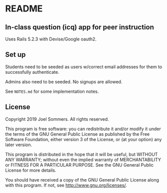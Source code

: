 # README

## In-class question (icq) app for peer instruction 

Uses Rails 5.2.3 with Devise/Google oauth2.  

## Set up

Students need to be seeded as users w/correct email addresses for them to
successfully authenticate.

Admins also need to be seeded.  No signups are allowed.

See `NOTES.md` for some implementation notes.

## License

Copyright 2019 Joel Sommers. All rights reserved.

This program is free software: you can redistribute it and/or modify
it under the terms of the GNU General Public License as published by
the Free Software Foundation, either version 3 of the License, or
(at your option) any later version.

This program is distributed in the hope that it will be useful,
but WITHOUT ANY WARRANTY; without even the implied warranty of
MERCHANTABILITY or FITNESS FOR A PARTICULAR PURPOSE.  See the
GNU General Public License for more details.

You should have received a copy of the GNU General Public License
along with this program.  If not, see <http://www.gnu.org/licenses/>.
